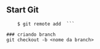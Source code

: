 ## Start Git

``` $ git init
	$ git remote add  ```
	
### criando branch
git checkout -b <nome da branch> 